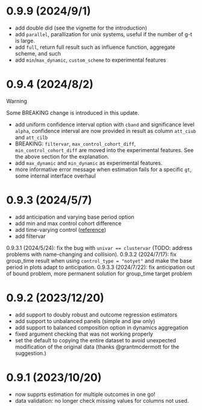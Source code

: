 # 0.9.9 (2024/9/1)

- add double did (see the vignette for the introduction)
- add `parallel`, parallization for unix systems, useful if the number of g-t is large. 
- add `full`, return full result such as influence function, aggregate scheme, and such
- add `min`/`max_dynamic`, `custom_scheme` to experimental features

# 0.9.4 (2024/8/2)

> [!WARNING]
> Some BREAKING change is introduced in this update. 

- add uniform confidence interval option with `cband` and significance level `alpha`, confidence interval are now provided in result as column `att_ciub` and `att_cilb`
- BREAKING: `filtervar`, `max_control_cohort_diff`, `min_control_cohort_diff` are moved into the experimental features. See the above section for the explanation.
- add `max_dynamic` and `min_dynamic` as experimental features. 
- more informative error message when estimation fails for a specific `gt`, some internal interface overhaul

# 0.9.3 (2024/5/7)

- add anticipation and varying base period option
- add min and max control cohort difference
- add time-varying control ([reference](https://arxiv.org/abs/2202.02903))
- add filtervar 

0.9.3.1 (2024/5/24): fix the bug with `univar == clustervar` (TODO: address problems with name-changing and collision). 
0.9.3.2 (2024/7/17): fix group_time result when using `control_type = "notyet"` and make the base period in plots adapt to anticipation.
0.9.3.3 (2024/7/22): fix anticipation out of bound problem, more permanent solution for group_time target problem

# 0.9.2 (2023/12/20)

- add support to doubly robust and outcome regression estimators
- add support to unbalanced panels (simple and ipw only)
- add support to balanced composition option in dynamics aggregation
- fixed argument checking that was not working properly
- set the default to copying the entire dataset to avoid unexpected modification of the original data (thanks @grantmcdermott for the suggestion.)

# 0.9.1 (2023/10/20)

- now supprts estimation for multiple outcomes in one go! 
- data validation: no longer check missing values for columns not used. 